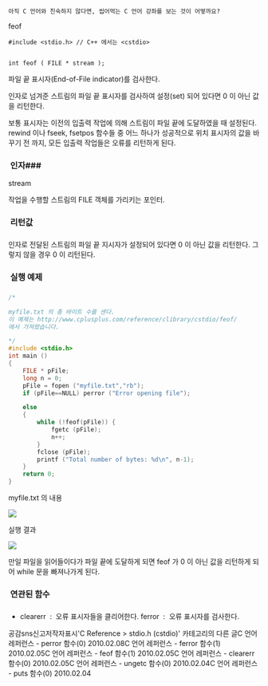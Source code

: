 

```warning
아직 C 언어와 친숙하지 않다면, 씹어먹는 C 언어 강좌를 보는 것이 어떻까요?

```


feof
```info
#include <stdio.h> // C++ 에서는 <cstdio>


int feof ( FILE * stream );
```


파일 끝 표시자(End-of-File indicator)를 검사한다. 

인자로 넘겨준 스트림의 파일 끝 표시자를 검사하여 설정(set) 되어 있다면 0 이 아닌 값을 리턴한다. 

보통 표시자는 이전의 입출력 작업에 의해 스트림이 파일 끝에 도달하였을 때 설정된다.
rewind 이나 fseek, fsetpos 함수들 중 어느 하나가 성공적으로 위치 표시자의 값을 바꾸기 전 까지, 모든 입출력 작업들은 오류를 리턴하게 된다. 

###  인자### 

stream


작업을 수행할 스트림의 FILE 객체를 가리키는 포인터. 

###  리턴값
### 
인자로 전달된 스트림의 파일 끝 지시자가 설정되어 있다면 0 이 아닌 값을 리턴한다. 
그렇지 않을 경우 0 이 리턴된다. 

###  실행 예제
### 
```cpp
/* 

myfile.txt 의 총 바이트 수를 센다.
이 예제는 http://www.cplusplus.com/reference/clibrary/cstdio/feof/
에서 가져왔습니다.

*/
#include <stdio.h>
int main ()
{
    FILE * pFile;
    long n = 0;
    pFile = fopen ("myfile.txt","rb");
    if (pFile==NULL) perror ("Error opening file");

    else
    {
        while (!feof(pFile)) {
            fgetc (pFile);
            n++;
        }
        fclose (pFile);
        printf ("Total number of bytes: %d\n", n-1);
    }
    return 0;
}
```

myfile.txt 의 내용

![](http://img1.daumcdn.net/thumb/R1920x0/?fname=http%3A%2F%2Fcfile21.uf.tistory.com%2Fimage%2F145B2A1B4B6EEADA2826C0)

실행 결과

![](http://img1.daumcdn.net/thumb/R1920x0/?fname=http%3A%2F%2Fcfile22.uf.tistory.com%2Fimage%2F135DE91B4B6EEADA159C42)

만일 파일을 읽어들이다가 파일 끝에 도달하게 되면 feof 가 0 이 아닌 값을 리턴하게 되어 while 문을 빠져나가게 된다. 

###  연관된 함수
### 
* clearerr  :  오류 표시자들을 클리어한다. ferror  :  오류 표시자를 검사한다.

공감sns신고저작자표시'C Reference > stdio.h (cstdio)' 카테고리의 다른 글C 언어 레퍼런스 - perror 함수(0)
2010.02.08C 언어 레퍼런스 - ferror 함수(1)
2010.02.05C 언어 레퍼런스 - feof 함수(1)
2010.02.05C 언어 레퍼런스 - clearerr 함수(0)
2010.02.05C 언어 레퍼런스 - ungetc 함수(0)
2010.02.04C 언어 레퍼런스 - puts 함수(0)
2010.02.04

